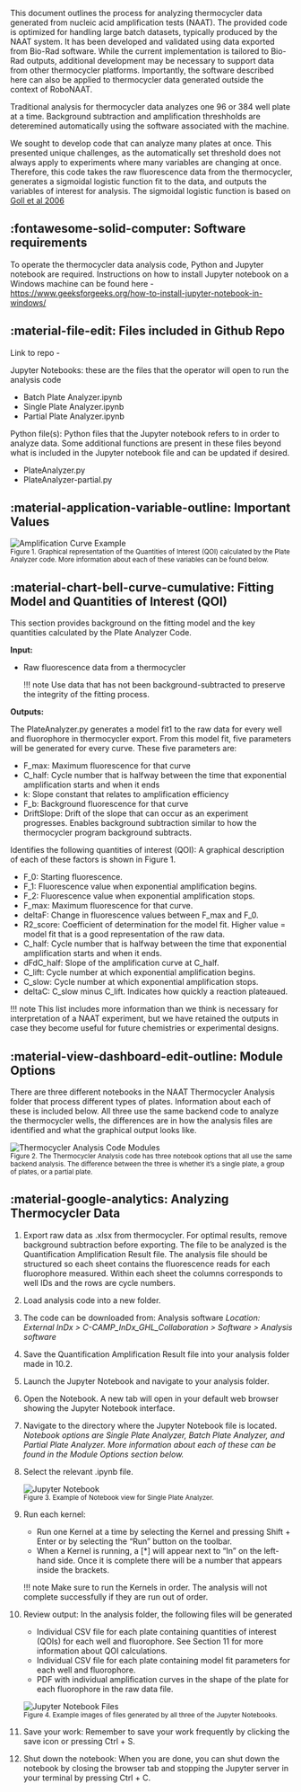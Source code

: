This document outlines the process for analyzing thermocycler data generated from nucleic acid amplification tests (NAAT). The provided code is optimized for handling large batch datasets, typically produced by the NAAT system. It has been developed and validated using data exported from Bio-Rad software. While the current implementation is tailored to Bio-Rad outputs, additional development may be necessary to support data from other thermocycler platforms. Importantly, the software described here can also be applied to thermocycler data generated outside the context of RoboNAAT.

Traditional analysis for thermocycler data analyzes one 96 or 384 well plate at a time. Background subtraction and amplification threshholds are deteremined automatically using the software associated with the machine. 

We sought to develop code that can analyze many plates at once. This presented unique challenges, as the automatically set threshold does not always apply to experiments where many variables are changing at once. Therefore, this code takes the raw fluorescence data from the thermocycler, generates a sigmoidal logistic function fit to the data, and outputs the variables of interest for analysis. The sigmoidal logistic function is based on [Goll et al 2006](https://link.springer.com/article/10.1186/1471-2105-7-107)

## :fontawesome-solid-computer: **Software requirements**

To operate the thermocycler data analysis code, Python and Jupyter notebook are required. Instructions on how to install Jupyter notebook on a Windows machine can be found here - https://www.geeksforgeeks.org/how-to-install-jupyter-notebook-in-windows/

## :material-file-edit: **Files included in Github Repo**

Link to repo - 

Jupyter Notebooks: these are the files that the operator will open to run the analysis code

- Batch Plate Analyzer.ipynb
- Single Plate Analyzer.ipynb
- Partial Plate Analyzer.ipynb

Python file(s): Python files that the Jupyter notebook refers to in order to analyze data. Some additional functions are present in these files beyond what is included in the Jupyter notebook file and can be updated if desired.

- PlateAnalyzer.py
- PlateAnalyzer-partial.py

## :material-application-variable-outline: **Important Values**

![Amplification Curve Example](./images/Amplification%20curve%20example.png) <br>
<small>Figure 1. Graphical representation of the Quantities of Interest (QOI) calculated by the Plate Analyzer code. More information about each of these variables can be found below. </small>

## :material-chart-bell-curve-cumulative: **Fitting Model and Quantities of Interest (QOI)**

This section provides background on the fitting model and the key quantities calculated by the Plate Analyzer Code.

**Input:**

- Raw fluorescence data from a thermocycler 

    !!! note
        Use data that has not been background-subtracted to preserve the integrity of the fitting process.

**Outputs:**

The PlateAnalyzer.py generates a model fit1 to the raw data for every well and fluorophore in thermocycler export. From this model fit, five parameters will be generated for every curve. These five parameters are:

- F_max: Maximum fluorescence for that curve
- C_half: Cycle number that is halfway between the time that exponential amplification starts and when it ends 
- k: Slope constant that relates to amplification efficiency
- F_b: Background fluorescence for that curve 
- DriftSlope: Drift of the slope that can occur as an experiment progresses. Enables background subtraction similar to how the thermocycler program background subtracts. 

Identifies the following quantities of interest (QOI): A graphical description of each of these factors is shown in Figure 1. 

- F_0: Starting fluorescence.
- F_1: Fluorescence value when exponential amplification begins. 
- F_2: Fluorescence value when exponential amplification stops.
- F_max: Maximum fluorescence for that curve.
- deltaF: Change in fluorescence values between F_max and F_0.
- R2_score: Coefficient of determination for the model fit. Higher value = model fit that is a good representation of the raw data. 
- C_half: Cycle number that is halfway between the time that exponential amplification starts and when it ends.
- dFdC_half: Slope of the amplification curve at C_half.
- C_lift: Cycle number at which exponential amplification begins. 
- C_slow: Cycle number at which exponential amplification stops. 
- deltaC: C_slow minus C_lift. Indicates how quickly a reaction plateaued. 

!!! note
    This list includes more information than we think is necessary for interpretation of a NAAT experiment, but we have retained the outputs in case they become useful for future chemistries or experimental designs. 

## :material-view-dashboard-edit-outline: **Module Options**

There are three different notebooks in the NAAT Thermocycler Analysis folder that process different types of plates. Information about each of these is included below. All three use the same backend code to analyze the thermocycler wells, the differences are in how the analysis files are identified and what the graphical output looks like. 

![Thermocycler Analysis Code Modules](./images/Thermocycler%20Analysis%20Code%20Modules.png) <br>
<small>Figure 2. The Thermocycler Analysis code has three notebook options that all use the same backend analysis. The difference between the three is whether it’s a single plate, a group of plates, or a partial plate. </small>

## :material-google-analytics: **Analyzing Thermocycler Data**

1. Export raw data as .xlsx from thermocycler. 
    For optimal results, remove background subtraction before exporting. The file to be analyzed is the Quantification Amplification Result file. The analysis file should be structured so each sheet contains the fluorescence reads for each fluorophore measured. Within each sheet the columns corresponds to well IDs and the rows are cycle numbers.
2. Load analysis code into a new folder. 
3. The code can be downloaded from: Analysis software
    *Location: External InDx > C-CAMP_InDx_GHL_Collaboration > Software > Analysis software* 
4. Save the Quantification Amplification Result file into your analysis folder made in 10.2. 
5. Launch the Jupyter Notebook and navigate to your analysis folder.
6. Open the Notebook. A new tab will open in your default web browser showing the Jupyter Notebook interface.
7. Navigate to the directory where the Jupyter Notebook file is located. 
    *Notebook options are Single Plate Analyzer, Batch Plate Analyzer, and Partial Plate Analyzer. More information about each of these can be found in the Module Options section below.* 
8. Select the relevant .ipynb file.

    ![Jupyter Notebook](./images/Jupyter%20Notebook%20Single.png) <br>
    <small>Figure 3. Example of Notebook view for Single Plate Analyzer. </small>

9. Run each kernel:

    - Run one Kernel at a time by selecting the Kernel and pressing Shift + Enter or by selecting the “Run” button on the toolbar. 
    - When a Kernel is running, a [*] will appear next to “In” on the left-hand side. Once it is complete there will be a number that appears inside the brackets. 

    !!! note 
        Make sure to run the Kernels in order. The analysis will not complete successfully if they are run out of order. 
    
10. Review output: In the analysis folder, the following files will be generated
    
    - Individual CSV file for each plate containing quantities of interest (QOIs) for each well and fluorophore.
        See Section 11 for more information about QOI calculations.
    - Individual CSV file for each plate containing model fit parameters for each well and fluorophore.
    - PDF with individual amplification curves in the shape of the plate for each fluorophore in the raw data file.

    ![Jupyter Notebook Files](./images/Thermocycler%20analysis%20files.png) <br>
    <small>Figure 4. Example images of files generated by all three of the Jupyter Notebooks. </small>

11. Save your work: Remember to save your work frequently by clicking the save icon or pressing Ctrl + S. 
12. Shut down the notebook: When you are done, you can shut down the notebook by closing the browser tab and stopping the Jupyter server in your terminal by pressing Ctrl + C. 